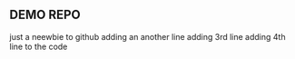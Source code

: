 ## DEMO REPO
just a neewbie to github
adding an another line
adding 3rd line
adding 4th line to the code
